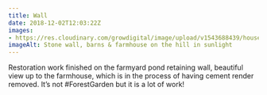 ```yaml
---
title: Wall
date: 2018-12-02T12:03:22Z
images: 
- https://res.cloudinary.com/growdigital/image/upload/v1543688439/house-from-lane-over-farmyard-pond-182726ED.jpg
imageAlt: Stone wall, barns & farmhouse on the hill in sunlight
---
```


Restoration work finished on the farmyard pond retaining wall, beautiful view up to the farmhouse, which is in the process of having cement render removed. It’s not #ForestGarden but it is a lot of work!
